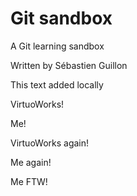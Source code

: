 # Git sandbox
A Git learning sandbox

Written by Sébastien Guillon

This text added locally

VirtuoWorks!

Me!

VirtuoWorks again!

Me again!

Me FTW!


